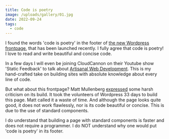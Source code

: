 ```yaml
---
title: Code is poetry
image: /uploads/gallery/01.jpg
date: 2022-09-24
tags:
  - code
---
```


I found the words 'code is poetry' in the footer of [the new Wordpress frontpage](https://wordpress.org/), that has been launched recently. I fully agree that code is poetry! I love to read and write beautiful and concise code. 

In a few days I will even be joining CloudCannon on their Youtube show 'Static Feedback' to talk about [Artisanal Web Development](https://www.youtube.com/c/CloudCannon). This is my hand-crafted take on building sites with absolute knowledge about every line of code. 

But what about this frontpage? Matt Mullenberg [expressed](https://make.wordpress.org/meta/2022/08/01/developing-the-redesigned-home-and-download-pages/#comment-936) some harsh criticism on its build. It took the volunteers of Wordpress 33 days to build this page. Matt called it a waste of time. And although the page looks quite good, it does not work flawlessly, nor is its code beautiful or concise. This is due to the use of standard components.

I do understand that building a page with standard components is faster and does not require a programmer. I do NOT understand why one would put 'code is poetry' in its footer.